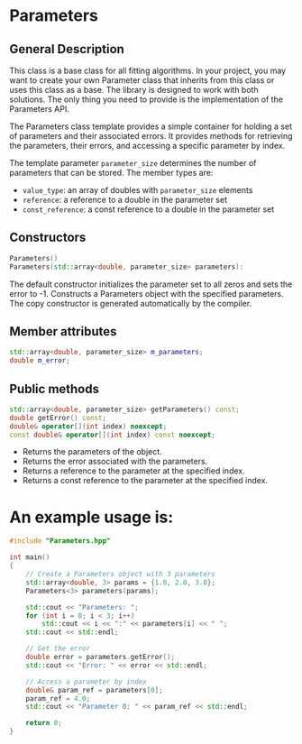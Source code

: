 # Parameters

## General Description

This class is a base class for all fitting algorithms. In your project, you may want to create your own Parameter class that inherits from this class or uses this class as a base. The library is designed to work with both solutions. The only thing you need to provide is the implementation of the Parameters API.

The Parameters class template provides a simple container for holding a set of parameters and their associated errors. It provides methods for retrieving the parameters, their errors, and accessing a specific parameter by index.

The template parameter `parameter_size` determines the number of parameters that can be stored. The member types are:

- `value_type`: an array of doubles with `parameter_size` elements
- `reference`: a reference to a double in the parameter set
- `const_reference`: a const reference to a double in the parameter set

## Constructors

```cpp
Parameters()
Parameters(std::array<double, parameter_size> parameters):
```

The default constructor initializes the parameter set to all zeros and sets the error to -1.
Constructs a Parameters object with the specified parameters.
The copy constructor is generated automatically by the compiler.

## Member attributes

```cpp
std::array<double, parameter_size> m_parameters;
double m_error;
```

## Public methods

```cpp
std::array<double, parameter_size> getParameters() const;
double getError() const;
double& operator[](int index) noexcept;
const double& operator[](int index) const noexcept;
```

- Returns the parameters of the object.
- Returns the error associated with the parameters.
- Returns a reference to the parameter at the specified index.
- Returns a const reference to the parameter at the specified index.

# An example usage is:

```cpp
#include "Parameters.hpp"

int main()
{
    // Create a Parameters object with 3 parameters
    std::array<double, 3> params = {1.0, 2.0, 3.0};
    Parameters<3> parameters(params);

    std::cout << "Parameters: ";
    for (int i = 0; i < 3; i++)
        std::cout << i << ":" << parameters[i] << " ";
    std::cout << std::endl;

    // Get the error
    double error = parameters.getError();
    std::cout << "Error: " << error << std::endl;

    // Access a parameter by index
    double& param_ref = parameters[0];
    param_ref = 4.0;
    std::cout << "Parameter 0: " << param_ref << std::endl;

    return 0;
}
```
